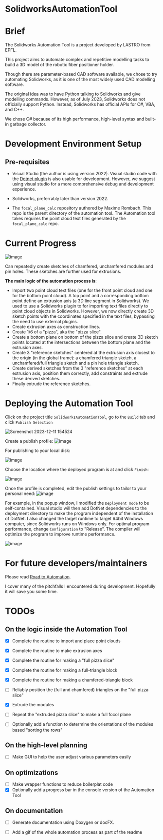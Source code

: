 # SolidworksAutomationTool

# Brief

The Solidworks Automation Tool is a project developed by LASTRO from EPFL. 

This project aims to automate complex and repetitive modelling tasks to build a 3D model of the robotic fiber positioner holder. 

Though there are parameter-based CAD software available, we chose to try automating Solidworks, as it is one of the most widely used CAD modelling software. 

The original idea was to have Python talking to Solidworks and give modelling commands. However, as of July 2023, Solidworks does not officially support Python. Instead, Solidworks has official APIs for C#, VBA, and C++.

We chose C# because of its high performance, high-level syntax and built-in garbage collector. 

# Development Environment Setup

## Pre-requisites

- Visual Studio (the author is using version 2022). Visual studio code with the [Dotnet plugin](https://code.visualstudio.com/docs/languages/dotnet) is also usable for development. However, we suggest using visual studio for a more comprehensive debug and development experience.

- Solidworks, preferrably later than version 2022. 

- The `focal_plane_calc` repository authored by Maxime Rombach. This repo is the parent directory of the automation tool. The Automation tool takes requires the point cloud text files generated by the `focal_plane_calc` repo.

# Current Progress

![image](https://github.com/MaximeRombach/focal_plane_calc/assets/85515041/a318a5ba-255b-46d2-bc5c-120a5eb87579)

Can repeatedly create sketches of chamfered, unchamfered modules and pin holes. These sketches are further used for extrusions.

**The main logic of the automation process is**:
- Import two point cloud text files (one for the front point cloud and one for the bottom point cloud). A top point and a corresponding bottom point define an extrusion axis (a 3D line segment in Solidworks). We used to use a Solidworks plugin to for importing text files directly to point cloud objects in Solidworks. However, we now directly create 3D sketch points with the coordinates specified in the text files, bypassing the need to use external plugins.
- Create extrusion axes as construction lines.
- Create 1/6 of a "pizza", aka the "pizza slice".
- Create a bottom plane on bottom of the pizza slice and create 3D sketch points located at the intersections between the bottom plane and the extrusion axes.
- Create 3 "reference sketches" centered at the extrusion axis closest to the origin (in the global frame): a chamfered triangle sketch, a unchamfered/full triangle sketch and a pin hole triangle sketch. 
- Create derived sketches from the 3 "reference sketches" at each extrusion axis, position them correctly, add constraints and extrude these derived sketches.
- Finally extrude the reference sketches.

# Deploying the Automation Tool

Click on the project title `SolidworksAutomationTool`, go to the `Build` tab and click `Publish Selection`

![Screenshot 2023-12-11 154524](https://github.com/MaximeRombach/focal_plane_calc/assets/85515041/6d5b3ec0-0d1f-4024-8395-33f1d98b9f2c)

Create a publish profile:
![image](https://github.com/MaximeRombach/focal_plane_calc/assets/85515041/e16e340b-5d8e-4f5c-a353-1c9804edb67b)

For publishing to your local disk:

![image](https://github.com/MaximeRombach/focal_plane_calc/assets/85515041/d7040488-f5c5-41a0-bb6d-7cd8a2958494)

Choose the location where the deployed program is at and click `Finish`:

![image](https://github.com/MaximeRombach/focal_plane_calc/assets/85515041/a04776d9-3e8a-4bc9-a708-c5133b26b85b)

Once the profile is completed, edit the publish settings to tailor to your personal need:
![image](https://github.com/MaximeRombach/focal_plane_calc/assets/85515041/0133e44d-9b86-4625-9ff0-4eea852b32b8)

For example, in the popup window, I modified the `Deployment mode` to be self-contained. Visual studio will then add DotNet dependencies to the deployment directory to make the program independent of the installation of DotNet.
I also changed the target runtime to target 64bit Windows computer, since Solidworks runs on Windows only. 
For optimal program performance, change `Configuration` to "Release". The compiler will optimize the program to improve runtime performance. 

![image](https://github.com/MaximeRombach/focal_plane_calc/assets/85515041/87f89055-148b-4b37-8261-c084bebf4189)


# For future developers/maintainers

Please read [Road to Automation](RoadToAutomation.md).  

I cover many of the pitchfalls I encountered during development. Hopefully it will save you some time. 

# TODOs

## On the logic inside the Automation Tool

- [x] Complete the routine to import and place point clouds

- [x] Complete the routine to make extrusion axes

- [x] Complete the routine for making a "full pizza slice"

- [x] Complete the routine for making a full-triangle block

- [x] Complete the routine for making a chamfered-triangle block

- [ ] Reliably position the (full and chamfered) triangles on the "full pizza slice"

- [x] Extrude the modules

- [ ] Repeat the "extruded pizza slice" to make a full focol plane

- [ ] Optionally add a function to determine the orientations of the modules based "sorting the rows"

## On the high-level planning

- [ ] Make GUI to help the user adjust various parameters easily

## On optimizations

- [ ] Make wrapper functions to reduce boilerplat code
- [x] Optionally add a progress bar in the console version of the Automation Tool

## On documentation

- [ ] Generate documentation using Doxygen or docFX.

- [ ] Add a gif of the whole automation process as part of the readme
